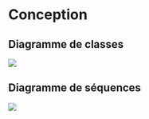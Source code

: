 # Conception

## Diagramme de classes

[![](https://mermaid.ink/img/pako:eNqVUkFOxDAM_EpkLgtsPxBxicSVU6-9WIl3G9EmpXGQUNkH8Q4-RpN2RQoIqc4hlj0zdkaZQHtDIEF3GMKjxfOIfePEHDUjk3h4ryqhmFE_LwUp2s-P0c6ZoV_AWqP7F_aEurWOxF0Cr0Dt-8GHjZi_tlf8HwrLvIG0xU6dyfGPkekkUn7YKjstpRQ3ImQ1tajJVVwV41LcC-OVZuvd4Va8emuW1mWrXvoz7SV_e7afWhpSsCuBmiN2V4fzXYoH4lw7WCdkzsopOxYo_d-4-xLRGZW3sIHGrQgcoaexR2vmn5dpDXBLPTUg59TQCWPHDTQuQTGyr9-cBsljpCPEwcwLr38V5Am7QJcvj-DhyQ?type=png)](https://mermaid.live/edit#pako:eNqVUkFOxDAM_EpkLgtsPxBxicSVU6-9WIl3G9EmpXGQUNkH8Q4-RpN2RQoIqc4hlj0zdkaZQHtDIEF3GMKjxfOIfePEHDUjk3h4ryqhmFE_LwUp2s-P0c6ZoV_AWqP7F_aEurWOxF0Cr0Dt-8GHjZi_tlf8HwrLvIG0xU6dyfGPkekkUn7YKjstpRQ3ImQ1tajJVVwV41LcC-OVZuvd4Va8emuW1mWrXvoz7SV_e7afWhpSsCuBmiN2V4fzXYoH4lw7WCdkzsopOxYo_d-4-xLRGZW3sIHGrQgcoaexR2vmn5dpDXBLPTUg59TQCWPHDTQuQTGyr9-cBsljpCPEwcwLr38V5Am7QJcvj-DhyQ)

## Diagramme de séquences

[![](https://mermaid.ink/img/pako:eNqdkj1uwzAMha_Caq1zAQ0BDHToksmrFkKiY6E2ncrUYAS5e-n8GDLgoYigQaDe90BK72r8GMhYM9FvJvb0FfGccHAMupoL-Yh9fSaWw_H42QgKndB3kcnCN80VTCQgHUHkKCqFaZE86UJ9UPxQ2llocqIKOkoKTzCPeesBH__pIYy1lzgy6C5vlN1p4oVvOfSSsW8ejReUyhuPvEOs5VX_KizMpkF9n3sBYgvETMO8TMuEaWXfHfCN6crZahH0PztEceHYVGagNGAMGpLr4uCM_vdAzlg9Bmox9-KM45tKMcvYzOyNlZSpMvkS1OWZKWNb7CetUogyptMjePf83f4A0-jfYQ?type=png)](https://mermaid.live/edit#pako:eNqdkj1uwzAMha_Caq1zAQ0BDHToksmrFkKiY6E2ncrUYAS5e-n8GDLgoYigQaDe90BK72r8GMhYM9FvJvb0FfGccHAMupoL-Yh9fSaWw_H42QgKndB3kcnCN80VTCQgHUHkKCqFaZE86UJ9UPxQ2llocqIKOkoKTzCPeesBH__pIYy1lzgy6C5vlN1p4oVvOfSSsW8ejReUyhuPvEOs5VX_KizMpkF9n3sBYgvETMO8TMuEaWXfHfCN6crZahH0PztEceHYVGagNGAMGpLr4uCM_vdAzlg9Bmox9-KM45tKMcvYzOyNlZSpMvkS1OWZKWNb7CetUogyptMjePf83f4A0-jfYQ)